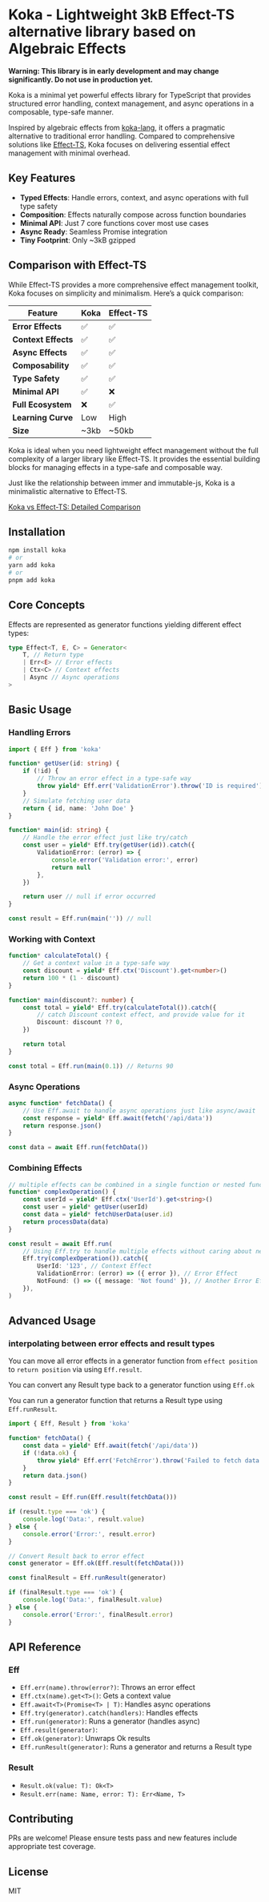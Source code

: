 # Koka - Lightweight 3kB Effect-TS alternative library based on Algebraic Effects

**Warning: This library is in early development and may change significantly. Do not use in production yet.**

Koka is a minimal yet powerful effects library for TypeScript that provides structured error handling, context management, and async operations in a composable, type-safe manner.

Inspired by algebraic effects from [koka-lang](https://github.com/koka-lang/koka), it offers a pragmatic alternative to traditional error handling. Compared to comprehensive solutions like [Effect-TS](https://github.com/Effect-TS/effect), Koka focuses on delivering essential effect management with minimal overhead.

## Key Features

-   **Typed Effects**: Handle errors, context, and async operations with full type safety
-   **Composition**: Effects naturally compose across function boundaries
-   **Minimal API**: Just 7 core functions cover most use cases
-   **Async Ready**: Seamless Promise integration
-   **Tiny Footprint**: Only ~3kB gzipped

## Comparison with Effect-TS

While Effect-TS provides a more comprehensive effect management toolkit, Koka focuses on simplicity and minimalism. Here’s a quick comparison:

| Feature             | Koka | Effect-TS |
| ------------------- | ---- | --------- |
| **Error Effects**   | ✅   | ✅        |
| **Context Effects** | ✅   | ✅        |
| **Async Effects**   | ✅   | ✅        |
| **Composability**   | ✅   | ✅        |
| **Type Safety**     | ✅   | ✅        |
| **Minimal API**     | ✅   | ❌        |
| **Full Ecosystem**  | ❌   | ✅        |
| **Learning Curve**  | Low  | High      |
| **Size**            | ~3kb | ~50kb     |

Koka is ideal when you need lightweight effect management without the full complexity of a larger library like Effect-TS. It provides the essential building blocks for managing effects in a type-safe and composable way.

Just like the relationship between immer and immutable-js, Koka is a minimalistic alternative to Effect-TS.

[Koka vs Effect-TS: Detailed Comparison](./docs/comparison-with-effect-ts.md)

## Installation

```bash
npm install koka
# or
yarn add koka
# or
pnpm add koka
```

## Core Concepts

Effects are represented as generator functions yielding different effect types:

```typescript
type Effect<T, E, C> = Generator<
    T, // Return type
    | Err<E> // Error effects
    | Ctx<C> // Context effects
    | Async // Async operations
>
```

## Basic Usage

### Handling Errors

```typescript
import { Eff } from 'koka'

function* getUser(id: string) {
    if (!id) {
        // Throw an error effect in a type-safe way
        throw yield* Eff.err('ValidationError').throw('ID is required')
    }
    // Simulate fetching user data
    return { id, name: 'John Doe' }
}

function* main(id: string) {
    // Handle the error effect just like try/catch
    const user = yield* Eff.try(getUser(id)).catch({
        ValidationError: (error) => {
            console.error('Validation error:', error)
            return null
        },
    })

    return user // null if error occurred
}

const result = Eff.run(main('')) // null
```

### Working with Context

```typescript
function* calculateTotal() {
    // Get a context value in a type-safe way
    const discount = yield* Eff.ctx('Discount').get<number>()
    return 100 * (1 - discount)
}

function* main(discount?: number) {
    const total = yield* Eff.try(calculateTotal()).catch({
        // catch Discount context effect, and provide value for it
        Discount: discount ?? 0,
    })

    return total
}

const total = Eff.run(main(0.1)) // Returns 90
```

### Async Operations

```typescript
async function* fetchData() {
    // Use Eff.await to handle async operations just like async/await
    const response = yield* Eff.await(fetch('/api/data'))
    return response.json()
}

const data = await Eff.run(fetchData())
```

### Combining Effects

```typescript
// multiple effects can be combined in a single function or nested functions
function* complexOperation() {
    const userId = yield* Eff.ctx('UserId').get<string>()
    const user = yield* getUser(userId)
    const data = yield* fetchUserData(user.id)
    return processData(data)
}

const result = await Eff.run(
    // Using Eff.try to handle multiple effects without caring about nesting
    Eff.try(complexOperation()).catch({
        UserId: '123', // Context Effect
        ValidationError: (error) => ({ error }), // Error Effect
        NotFound: () => ({ message: 'Not found' }), // Another Error Effect
    }),
)
```

## Advanced Usage

### interpolating between error effects and result types

You can move all error effects in a generator function from `effect position` to `return position` via using `Eff.result`.

You can convert any Result type back to a generator function using `Eff.ok`

You can run a generator function that returns a Result type using `Eff.runResult`.

```typescript
import { Eff, Result } from 'koka'

function* fetchData() {
    const data = yield* Eff.await(fetch('/api/data'))
    if (!data.ok) {
        throw yield* Eff.err('FetchError').throw('Failed to fetch data')
    }
    return data.json()
}

const result = Eff.run(Eff.result(fetchData()))

if (result.type === 'ok') {
    console.log('Data:', result.value)
} else {
    console.error('Error:', result.error)
}

// Convert Result back to error effect
const generator = Eff.ok(Eff.result(fetchData()))

const finalResult = Eff.runResult(generator)

if (finalResult.type === 'ok') {
    console.log('Data:', finalResult.value)
} else {
    console.error('Error:', finalResult.error)
}
```

## API Reference

### Eff

-   `Eff.err(name).throw(error?)`: Throws an error effect
-   `Eff.ctx(name).get<T>()`: Gets a context value
-   `Eff.await<T>(Promise<T> | T)`: Handles async operations
-   `Eff.try(generator).catch(handlers)`: Handles effects
-   `Eff.run(generator)`: Runs a generator (handles async)
-   `Eff.result(generator)`:
-   `Eff.ok(generator)`: Unwraps Ok results
-   `Eff.runResult(generator)`: Runs a generator and returns a Result type

### Result

-   `Result.ok(value: T): Ok<T>`
-   `Result.err(name: Name, error: T): Err<Name, T>`

## Contributing

PRs are welcome! Please ensure tests pass and new features include appropriate test coverage.

## License

MIT

